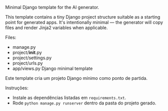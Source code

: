 Minimal Django template for the AI generator.

This template contains a tiny Django project structure suitable as a starting point
for generated apps. It's intentionally minimal — the generator will copy files
and render Jinja2 variables when applicable.

Files:
- manage.py
- project/__init__.py
- project/settings.py
- project/urls.py
- app/views.py
Django minimal template

Este template cria um projeto Django mínimo como ponto de partida.

Instruções:
- Instale as dependências listadas em `requirements.txt`.
- Rode `python manage.py runserver` dentro da pasta do projeto gerado.
